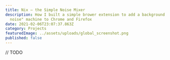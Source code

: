 ```yaml
---
title: Nix — the Simple Noise Mixer
description: How I built a simple brower extension to add a background / "white
  noise" machine to Chrome and Firefox
date: 2021-02-06T23:07:37.863Z
category: Projects
featuredImage: ../assets/uploads/global_screenshot.png
published: false
---
```

// TODO